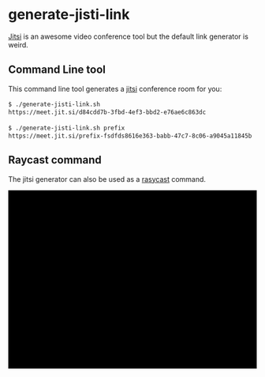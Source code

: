# generate-jisti-link

[Jitsi](https://meet.jit.si/) is an awesome video conference tool but the default link generator is weird.

## Command Line tool

This command line tool generates a [jitsi](https://meet.jit.si/) conference room for you:

```
$ ./generate-jisti-link.sh
https://meet.jit.si/d84cdd7b-3fbd-4ef3-bbd2-e76ae6c863dc

$ ./generate-jisti-link.sh prefix
https://meet.jit.si/prefix-fsdfds8616e363-babb-47c7-8c06-a9045a11845b
```

## Raycast command

The jitsi generator can also be used as a [rasycast](https://www.raycast.com/) command.

![.Screenshot raycast command](./assets/raycast.gif)
